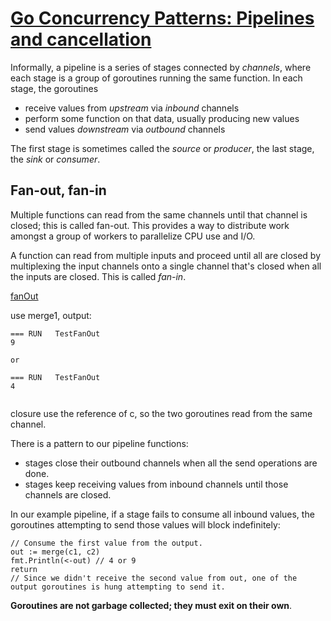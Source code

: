 # [Go Concurrency Patterns: Pipelines and cancellation](https://blog.golang.org/pipelines)

Informally, a pipeline is a series of stages connected by *channels*, where each stage is a group of goroutines running the same function. In each stage, the goroutines
* receive values from *upstream* via *inbound* channels
* perform some function on that data, usually producing new values
* send values *downstream* via *outbound* channels

The first stage is sometimes called the *source* or *producer*, the last stage, the *sink* or *consumer*.

## Fan-out, fan-in
Multiple functions can read from the same channels until that channel is closed; this is called fan-out. This provides a way to distribute work amongst a group of workers to parallelize CPU use and I/O.

A function can read from multiple inputs and proceed until all are closed by multiplexing the input channels onto a single channel that's closed when all the inputs are closed. This is called *fan-in*.

[fanOut](fanOut_test.go)

use merge1, output:
```$xslt
=== RUN   TestFanOut
9

or

=== RUN   TestFanOut
4
 
```
closure use the reference of c, so the two goroutines read from the same channel.

There is a pattern to our pipeline functions:
* stages close their outbound channels when all the send operations are done.
* stages keep receiving values from inbound channels until those channels are closed.

In our example pipeline, if a stage fails to consume all inbound values, the goroutines attempting to send those values will block indefinitely:
```$xslt
// Consume the first value from the output.
out := merge(c1, c2)
fmt.Println(<-out) // 4 or 9
return
// Since we didn't receive the second value from out, one of the output goroutines is hung attempting to send it.
```
**Goroutines are not garbage collected; they must exit on their own**.

